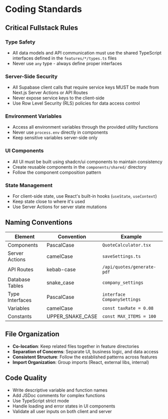 # Coding Standards

## Critical Fullstack Rules

### Type Safety
- All data models and API communication must use the shared TypeScript interfaces defined in the `features/*/types.ts` files
- Never use `any` type - always define proper interfaces

### Server-Side Security  
- All Supabase client calls that require service keys MUST be made from Next.js Server Actions or API Routes
- Never expose service keys to the client-side
- Use Row Level Security (RLS) policies for data access control

### Environment Variables
- Access all environment variables through the provided utility functions
- Never use `process.env` directly in components
- Keep sensitive variables server-side only

### UI Components
- All UI must be built using shadcn/ui components to maintain consistency
- Create reusable components in the `components/shared/` directory
- Follow the component composition pattern

### State Management
- For client-side state, use React's built-in hooks (`useState`, `useContext`)
- Keep state close to where it's used
- Use Server Actions for server state mutations

## Naming Conventions

| Element | Convention | Example |
|---------|------------|---------|
| Components | PascalCase | `QuoteCalculator.tsx` |
| Server Actions | camelCase | `saveSettings.ts` |
| API Routes | kebab-case | `/api/quotes/generate-pdf` |
| Database Tables | snake_case | `company_settings` |
| Type Interfaces | PascalCase | `interface CompanySettings` |
| Variables | camelCase | `const taxRate = 0.08` |
| Constants | UPPER_SNAKE_CASE | `const MAX_ITEMS = 100` |

## File Organization

- **Co-location**: Keep related files together in feature directories
- **Separation of Concerns**: Separate UI, business logic, and data access
- **Consistent Structure**: Follow the established patterns across features
- **Import Organization**: Group imports (React, external libs, internal)

## Code Quality

- Write descriptive variable and function names
- Add JSDoc comments for complex functions
- Use TypeScript strict mode
- Handle loading and error states in UI components
- Validate all user inputs on both client and server